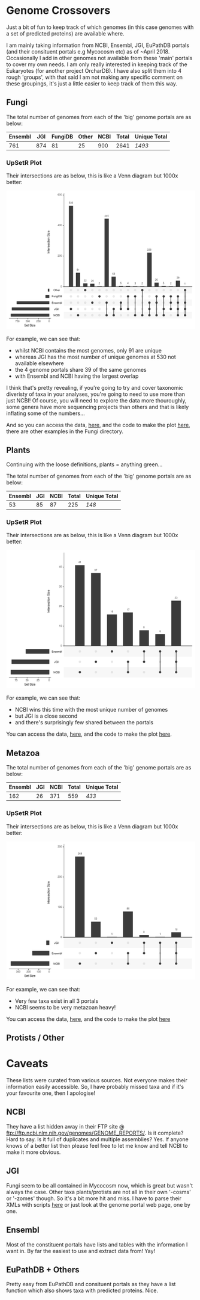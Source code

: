 # Genome Crossovers

Just a bit of fun to keep track of which genomes (in this case genomes with a set of predicted proteins) are available where.

I am mainly taking information from NCBI, Ensembl, JGI, EuPathDB portals (and their consituent portals e.g Mycocosm etc) as of ~April 2018. Occasionally I add in other genomes not available from these 'main' portals to cover my own needs.
I am only really interested in keeping track of the Eukaryotes (for another project OrcharDB). I have also split them into 4 rough 'groups', with that said I am not making any specific comment on these groupings, it's just a little easier to keep track of them this way.

## Fungi
The total number of genomes from each of the 'big' genome portals are as below:

Ensembl|JGI|FungiDB|Other|NCBI|Total|Unique Total
-------|---|-------|-----|----|-----|------------
761|874|81|25|900|2641|*1493*

### UpSetR Plot
Their intersections are as below, this is like a Venn diagram but 1000x better:

![](https://github.com/guyleonard/genome_crossovers/raw/master/fungi/fungi_jgi_ensembl_other_ncbi.png)

For example, we can see that:

 * whilst NCBI contains the most genomes, only 91 are unique
 * whereas JGI has the most number of unique genomes at 530 not available elsewhere
 * the 4 genome portals share 39 of the same genomes
 * with Ensembl and NCBI having the largest overlap

I think that's pretty revealing, if you're going to try and cover taxonomic diveristy of taxa in your analyses, you're going to need to use more than just NCBI! Of course, you will need to explore the data more thouroughly, some genera have more sequencing projects than others and that is likely inflating some of the numbers...

And so you can access the data, [here](https://github.com/guyleonard/genome_crossovers/blob/master/fungi/fungi.csv), and the code to make the plot [here](https://github.com/guyleonard/genome_crossovers/blob/master/fungi/fungi_plot.R), there are other examples in the Fungi directory.

## Plants
Continuing with the loose definitions, plants = anything green...

The total number of genomes from each of the 'big' genome portals are as below:

Ensembl|JGI|NCBI|Total|Unique Total
-------|---|----|-----|------------
53|85|87|225|*148*

### UpSetR Plot
Their intersections are as below, this is like a Venn diagram but 1000x better:

![](https://github.com/guyleonard/genome_crossovers/raw/master/plants/plants.png)

For example, we can see that:

 * NCBI wins this time with the most unique number of genomes
 * but JGI is a close second
 * and there's surprisingly few shared between the portals

You can access the data, [here](https://github.com/guyleonard/genome_crossovers/blob/master/plants/plants.csv), and the code to make the plot [here](https://github.com/guyleonard/genome_crossovers/blob/master/plants/plants_plot.r).


## Metazoa
The total number of genomes from each of the 'big' genome portals are as below:

Ensembl|JGI|NCBI|Total|Unique Total
-------|---|----|-----|------------
162|26|371|559|*433*

### UpSetR Plot
Their intersections are as below, this is like a Venn diagram but 1000x better:

![](https://github.com/guyleonard/genome_crossovers/raw/master/metazoa/metazoa.png)

For example, we can see that:
 
 * Very few taxa exist in all 3 portals
 * NCBI seems to be very metazoan heavy!

You can access the data, [here](https://github.com/guyleonard/genome_crossovers/blob/master/metazoa/metazoa.csv), and the code to make the plot [here](https://github.com/guyleonard/genome_crossovers/blob/master/metazoa/metazoa_plot.r)

## Protists / Other


# Caveats

These lists were curated from various sources. Not everyone makes their information easily accessible. So, I have probably missed taxa and if it's your favourite one, then I apologise!

## NCBI
They have a list hidden away in their FTP site @ ftp://ftp.ncbi.nlm.nih.gov/genomes/GENOME_REPORTS/. Is it complete? Hard to say. Is it full of duplicates and multiple assemblies? Yes. If anyone knows of a better list then please feel free to let me know and tell NCBI to make it more obvious.

## JGI
Fungi seem to be all contained in Mycocosm now, which is great but wasn't always the case. Other taxa plants/protists are not all in their own '-cosms' or '-zomes' though. So it's a bit more hit and miss. I have to parse their XMLs with scripts [here](https://github.com/guyleonard/get_jgi_genomes) or just look at the genome portal web page, one by one.

## Ensembl
Most of the constituent portals have lists and tables with the information I want in. By far the easiest to use and extract data from! Yay!

## EuPathDB + Others
Pretty easy from EuPathDB and consituent portals as they have a list function which also shows taxa with predicted proteins. Nice.
